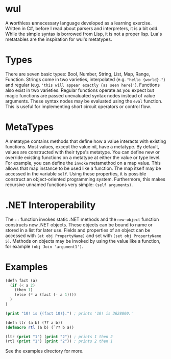 wul
========
A **w**orthless **u**nnecessary **l**anguage developed as a learning exercise. Written in C#, before I read about parsers and interpreters, it is a bit odd. While the simple syntax is borrowed from Lisp, it is not a proper lisp. Lua's metatables are the inspiration for wul's metatypes. 

Types
======
There are seven basic types: Bool, Number, String, List, Map, Range, Function. Strings come in two varieties, interpolated (e.g. `"hello {world}."`) and regular (e.g. `'this will appear exactly {as seen here}'`). Functions also exist in two varieties. Regular functions operate as you expect but magic functions are passed unevaluated syntax nodes instead of value arguments. These syntax nodes may be evaluated using the `eval` function. This is useful for implementing short circuit operators or control flow.

MetaTypes
=========
A metatype contains methods that define how a value interacts with existing functions. Most values, except the value nil, have a metatype. By default, values are constructed with their type's metatype. You can define new or override existing functions on a metatype at either the value or type level. For example, you can define the `invoke` metamethod on a map value. This allows that map instance to be used like a function. The map itself may be accessed in the variable `self`. Using these properties, it is possible construct an object-oriented programming system. Furthermore, this makes recursive unnamed functions very simple: `(self arguments)`. 

.NET Interoperability
=====================
The `::` function invokes static .NET methods and the `new-object` function constructs new .NET objects. These objects can be bound to name or stored in a list for later use. Fields and properties of an object can be accessed with `(at obj PropertyName)` and set with `(set obj PropertyName 5)`. Methods on objects may be invoked by using the value like a function, for example `(obj Join 'argument1')`.

Examples
=======
```lisp
(defn fact (a) 
  (if (< a 2) 
    (then 1)
    (else (* a (fact (- a 1))))
  )
)

(print "10! is {(fact 10)}.") ; prints '10! is 3628800.'
```

```lisp
(defn ltr (a b) (?? a b))
(defmacro rtl (a b) (`?? b a))

(ltr (print "1") (print "2")) ; prints 1 then 2
(rtl (print "1") (print "2")) ; prints 2 then 1
```

See the examples directory for more.

